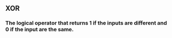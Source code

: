 ## XOR
### The logical operator that returns 1 if the inputs are different and 0 if the input are the same.
